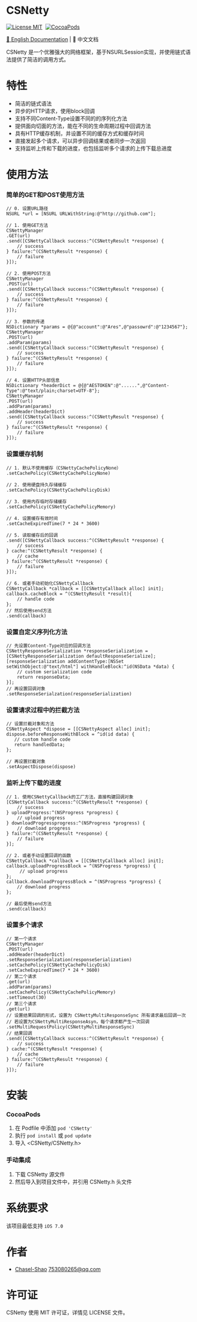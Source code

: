 CSNetty
==============

[![License MIT](https://img.shields.io/badge/license-MIT-green.svg?style=flat)](https://raw.githubusercontent.com/Chasel-Shao/CSNetty/master/LICENSE)&nbsp;
[![CocoaPods](http://img.shields.io/cocoapods/v/CSNetty.svg?style=flat)](http://cocoapods.org/pods/CSNetty)&nbsp;

[:book: English Documentation](README.md) | :book: 中文文档

CSNetty 是一个优雅强大的网络框架，基于NSURLSession实现，并使用链式语法提供了简洁的调用方式。



特性
==============

- 简洁的链式语法
- 异步的HTTP请求，使用block回调
- 支持不同Content-Type设置不同的的序列化方法
- 提供面向切面的方法，能在不同的生命周期过程中回调方法
- 具有HTTP缓存机制，并设置不同的缓存方式和缓存时间
- 直接发起多个请求，可以异步回调结果或者同步一次返回
- 支持监听上传和下载的进度，也包括监听多个请求的上传下载总进度


使用方法
==============

### 简单的GET和POST使用方法
```objc
// 0. 设置URL路径
NSURL *url = [NSURL URLWithString:@"http://github.com"];

// 1. 使用GET方法
CSNettyManager
.GET(url)
.send([CSNettyCallback success:^(CSNettyResult *response) {
	// success
} failure:^(CSNettyResult *response) {
	// failure
}]);

// 2. 使用POST方法
CSNettyManager
.POST(url)
.send([CSNettyCallback success:^(CSNettyResult *response) {
	// success
} failure:^(CSNettyResult *response) {
	// failure
}]);

// 3. 参数的传递
NSDictionary *params = @{@"account":@"Ares",@"passowrd":@"1234567"};
CSNettyManager
.POST(url)
.addParam(params)
.send([CSNettyCallback success:^(CSNettyResult *response) {
	// success
} failure:^(CSNettyResult *response) {
	// failure
}]);

// 4. 设置HTTP头部信息
NSDictionary *headerDict = @{@"AESTOKEN":@"......",@"Content-Type":@"text/plain;charset=UTF-8"};
CSNettyManager
.POST(url)
.addParam(params)
.addHeader(headerDict)
.send([CSNettyCallback success:^(CSNettyResult *response) {
	// success
} failure:^(CSNettyResult *response) {
	// failure
}]);

```
### 设置缓存机制
```objc
// 1. 默认不使用缓存（CSNettyCachePolicyNone）
.setCachePolicy(CSNettyCachePolicyNone)

// 2. 使用硬盘持久存储缓存
.setCachePolicy(CSNettyCachePolicyDisk)

// 3. 使用内存临时存储缓存
.setCachePolicy(CSNettyCachePolicyMemory)

// 4. 设置缓存有效时间
.setCacheExpiredTime(7 * 24 * 3600)

// 5. 读取缓存后的回调
.send([CSNettyCallback success:^(CSNettyResult *response) {
	// success
} cache:^(CSNettyResult *response) {
	// cache 
} failure:^(CSNettyResult *response) {
	// failure
}]);

// 6. 或者手动初始化CSNettyCallback
CSNettyCallback *callback = [[CSNettyCallback alloc] init];
callback.cacheBlock = ^(CSNettyResult *result){
	// handle code
};
// 然后使用send方法
.send(callback)

```
### 设置自定义序列化方法
```objc
// 先设置Content-Type对应的回调方法
CSNettyResponseSerialization *responseSerialization = [CSNettyResponseSerialization defaultResponseSerialize];
[responseSerialization addContentType:[NSSet setWithObject:@"text/html"] withHandleBlock:^id(NSData *data) {
    // custom serialization code
    return responseData;
}];
// 再设置回调对象
.setResponseSerialzation(responseSerialization)

```
### 设置请求过程中的拦截方法
```objc
// 设置拦截对象和方法
CSNettyAspect *dispose = [[CSNettyAspect alloc] init];
dispose.beforeResponseWithBlock = ^id(id data) {
   // custom handle code
   return handledData;
};

// 再设置拦截对象
.setAspectDispose(dispose)

```
### 监听上传下载的进度
```objc
// 1. 使用CSNettyCallback的工厂方法，直接构建回调对象
[CSNettyCallback success:^(CSNettyResult *response) {
	// success
} uploadProgress:^(NSProgress *progress) {
	// upload progress
} downloadProgressprogress:^(NSProgress *progress) {
	// download progress
} failure:^(CSNettyResult *response) {
    // failure 
}];

// 2. 或者手动设置回调的函数
CSNettyCallback *callback = [[CSNettyCallback alloc] init];
callback.uploadProgressBlock = ^(NSProgress *progress) {
     // upload progress  
};
callback.downloadProgressBlock = ^(NSProgress *progress) {
	// download progress    
};

// 最后使用send方法
.send(callback)

```
### 设置多个请求
```objc
// 第一个请求
CSNettyManager
.POST(url)
.addHeader(headerDict)
.setResponseSerialzation(responseSerialization)
.setCachePolicy(CSNettyCachePolicyDisk)
.setCacheExpiredTime(7 * 24 * 3600)
// 第二个请求
.get(url)
.addParam(params)
.setCachePolicy(CSNettyCachePolicyMemory)
.setTimeout(30)
// 第三个请求
.get(url)
// 设置结果回调的形式，设置为 CSNettyMultiResponseSync 所有请求最后回调一次
// 若设置为CSNettyMultiResponseAsyn，每个请求都产生一次回调
.setMultiRequestPolicy(CSNettyMultiResponseSync)
// 结果回调
.send([CSNettyCallback success:^(CSNettyResult *response) {
	// success
} cache:^(CSNettyResult *response) {
	// cache
} failure:^(CSNettyResult *response) {
	// failure
}]);
```
安装
==============
### CocoaPods

1. 在 Podfile 中添加 `pod 'CSNetty'`
2. 执行 `pod install` 或 `pod update`
3. 导入 \<CSNetty/CSNetty.h\>

### 手动集成
1. 下载 CSNetty 源文件
2. 然后导入到项目文件中，并引用 CSNetty.h 头文件

系统要求
==============
该项目最低支持 `iOS 7.0`


作者
==============
- [Chasel-Shao](https://github.com/Chasel-Shao) 753080265@qq.com


许可证
==============
CSNetty 使用 MIT 许可证，详情见 LICENSE 文件。



